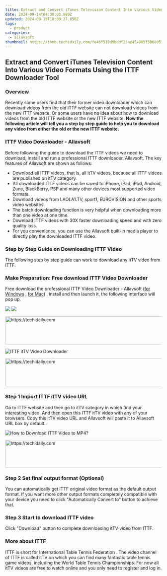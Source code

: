 ```yaml
---
title: Extract and Convert iTunes Television Content Into Various Video Formats Using the ITTF Downloader Tool
date: 2024-09-14T04:30:03.989Z
updated: 2024-09-19T18:09:27.850Z
tags:
  - product
categories:
  - allavsoft
thumbnail: https://thmb.techidaily.com/fe46f510d5bddf23ae454985f506805f0ef965f8513d0fdf45dc77d6a53d075d.jpg
---
```


## Extract and Convert iTunes Television Content Into Various Video Formats Using the ITTF Downloader Tool

### Overview

Recently some users find that their former video downloader which can download videos from the old ITTF website can not download videos from the new ITTF website. Or some users have no idea about how to download videos from the old ITTF website or the new ITTF website. **Now the following article will tell you a step by step guide to help you to download any video from either the old or the new ITTF website.**

### ITTF Video Downloader - Allavsoft

Before following the guide to download the ITTF videos we need to download, install and run a professional ITTF downloader, Allavsoft. The key features of Allavsoft are shown as follows:

* Download all ITTF videos, that is, all itTV videos, because all ITTF videos are published on itTV category.
* All downloaded ITTF videos can be saved to iPhone, iPad, iPod, Android, Zune, BlackBerry, PSP and many other devices most supported video formats.
* Download videos from LAOLA1.TV, sport1, EUROVISION and other sports video websites.
* The batch downloading function is very helpful when downloading more than one video at one time.
* Download ITTF videos with 30X faster downloading speed and with zero quality loss.
* For you convenience, you can use the Allavsoft built-in media player to directly play the downloaded ITTF video.

### Step by Step Guide on Downloading ITTF Video

The following step by step guide can work to download any itTV video from ITTF.

### Make Preparation: Free download ITTF Video Downloader

Free download the professional ITTF Video Downloader - Allavsoft ([for Windows](https://tools.techidaily.com/allavsoft/products/) , [for Mac](https://tools.techidaily.com/allavsoft/products/)) , install and then launch it, the following interface will pop up.

[![](https://www.allavsoft.com/how-to/../images/how-to/free-download-win.jpg)](https://tools.techidaily.com/allavsoft/products/) [![](https://www.allavsoft.com/how-to/../images/how-to/free-download-mac.jpg)](https://tools.techidaily.com/allavsoft/products/)

<!-- affiliate ads begin -->
<a href="https://appsumo.8odi.net/c/5597632/2082538/7443" target="_top" id="2082538">
  <img src="//a.impactradius-go.com/display-ad/7443-2082538" border="0" alt="https://techidaily.com" width="728" height="90"/>
</a>
<img height="0" width="0" src="https://appsumo.8odi.net/i/5597632/2082538/7443" style="position:absolute;visibility:hidden;" border="0" />
<!-- affiliate ads end -->

![ITTF itTV Video Downloader](https://www.allavsoft.com/how-to/../images/allavsoft/screen-shot-600.jpg)

<!-- affiliate ads begin -->
<a href="https://aligracehair.sjv.io/c/5597632/1934142/19272" target="_top" id="1934142">
  <img src="//a.impactradius-go.com/display-ad/19272-1934142" border="0" alt="https://techidaily.com" width="728" height="90"/>
</a>
<img height="0" width="0" src="https://aligracehair.sjv.io/i/5597632/1934142/19272" style="position:absolute;visibility:hidden;" border="0" />
<!-- affiliate ads end -->

### Step 1 Import ITTF itTV video URL

Go to ITTF website and then go to itTV category in which find your interesting video. And then open this ITTF itTV video with any of your browsers. Copy this itTV video URL and Allavsoft will paste it to Allavsoft URL box by default.

![How to Download ITTF Video to MP4?](https://www.allavsoft.com/how-to/../images/how-to/download-rtmp-video/download-rtmp-video.jpg)

<!-- affiliate ads begin -->
<a href="https://appsumo.8odi.net/c/5597632/2144278/7443" target="_top" id="2144278">
  <img src="//a.impactradius-go.com/display-ad/7443-2144278" border="0" alt="https://techidaily.com" width="728" height="90"/>
</a>
<img height="0" width="0" src="https://appsumo.8odi.net/i/5597632/2144278/7443" style="position:absolute;visibility:hidden;" border="0" />
<!-- affiliate ads end -->

### Step 2 Set final output format (Optional)

You can automatically get ITTF original video format as the default output format. If you want more other output formats completely compatible with your device you need to click "Automatically Convert to" button to achieve that.

### Step 3 Start to download ITTF video

Click "Download" button to complete downloading itTV video from ITTF.

### More about ITTF

ITTF is short for International Table Tennis Federation . The video channel of ITTF is called itTV on which you can find many fantastic table tennis game videos, including the World Table Tennis Championships. For now all itTV videos are free to watch online and you only need to register and log in.

<ins class="adsbygoogle"
     style="display:block"
     data-ad-format="autorelaxed"
     data-ad-client="ca-pub-7571918770474297"
     data-ad-slot="1223367746"></ins>

<ins class="adsbygoogle"
     style="display:block"
     data-ad-client="ca-pub-7571918770474297"
     data-ad-slot="8358498916"
     data-ad-format="auto"
     data-full-width-responsive="true"></ins>
